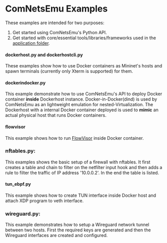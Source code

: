 # ComNetsEmu Examples #

These examples are intended for two purposes:

1. Get started using ComNetsEmu's Python API.
2. Get started with core/essential tools/libraries/frameworks used in the [application folder](../app/).

#### dockerhost.py and dockerhostcli.py

These examples show how to use Docker containers as Mininet's hosts and spawn terminals (currently only Xterm is
supported) for them.

#### dockerindocker.py

This example demonstrate how to use ComNetsEmu's API to deploy Docker container **inside** Dockerhost instance.
Docker-in-Docker(dind) is used by ComNetsEmu as an lightweight emulation for nested-Virtualization. The Dockerhost with
a internal Docker container deployed is used to **mimic** an actual physical host that runs Docker containers.

#### flowvisor

This example shows how to run [FlowVisor](https://github.com/OPENNETWORKINGLAB/flowvisor/wiki) inside Docker container.

### nftables.py:

This examples shows the basic setup of a firewall with nftables. It first creates
a table and chain to filter on the netfilter input hook and then adds a rule to
filter the traffic of IP address '10.0.0.2'. In the end the table is listed.

#### tun_ebpf.py

This example shows how to create TUN interface inside Docker host and attach XDP program to veth interface.

### wireguard.py:

This example demonstrates how to setup a Wireguard network tunnel between two
hosts. First the required keys are generated and then the Wireguard interfaces
are created and configured.
